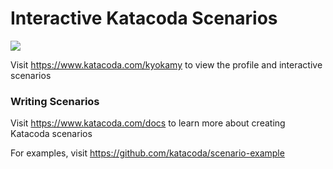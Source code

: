 # Interactive Katacoda Scenarios

[![](http://shields.katacoda.com/katacoda/kyokamy/count.svg)](https://www.katacoda.com/kyokamy "Get your profile on Katacoda.com")

Visit https://www.katacoda.com/kyokamy to view the profile and interactive scenarios

### Writing Scenarios
Visit https://www.katacoda.com/docs to learn more about creating Katacoda scenarios

For examples, visit https://github.com/katacoda/scenario-example
